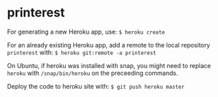 # printerest


For generating a new Heroku app, use:
```$ heroku create```

For an already existing Heroku app, add a remote to the local repository `printerest` with:
```$ heroku git:remote -a printerest```

On Ubuntu, if heroku was installed with snap, you might need to replace `heroku` with `/snap/bin/heroku` on the preceeding commands.

Deploy the code to heroku site with:
```$ git push heroku master```
